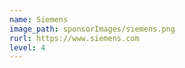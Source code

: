 ```yaml
---
name: Siemens
image_path: sponsorImages/siemens.png
rurl: https://www.siemens.com
level: 4
---
```


